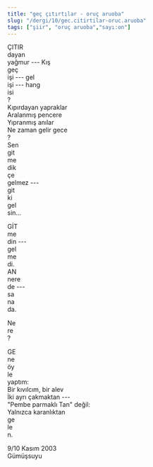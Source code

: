 ```yaml
---
title: "geç çıtırtılar - oruç aruoba"
slug: "/dergi/10/gec.citirtilar-oruc.aruoba"
tags: ["şiir", "oruç aruoba","sayı:on"]
---
```


ÇITIR  
dayan\
yağmur --- Kış\
geç\
işi --- gel\
işi --- hang\
isi\
?\
Kıpırdayan yapraklar\
Aralanmış pencere\
Yıpranmış anılar\
Ne zaman gelir gece\
?\
Sen\
git\
me\
dik\
çe\
gelmez ---\
git\
ki\
gel\
sin...

GİT\
me\
din ---\
gel\
me\
di.\
AN\
nere\
de ---\
sa\
na\
da.

Ne\
re\
?

GE\
ne\
öy\
le\
yaptım:\
Bir kıvılcım, bir alev\
İki ayrı çakmaktan ---\
"Pembe parmaklı Tan" değil:\
Yalnızca karanlıktan\
ge\
le\
n.

9/10 Kasım 2003\
Gümüşsuyu
